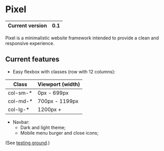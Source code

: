 # Pixel

| Current version | 0.1 |
| --------------- | --- |

Pixel is a minimalistic website framework intended to provide a clean and responsive experience.

## Current features

 - Easy flexbox with classes (row with 12 columns):
 
 | Class | Viewport (width) |
 | ----- | -------- |
 | col-sm-* | 0px - 699px |
 | col-md-* | 700px - 1199px |
 | col-lg-* | 1200px + |
 
 - Navbar:
   - Dark and light theme;
   - Mobile menu burger and close icons;
 
(See [testing ground](https://hircinus.github.io/pixel/).)



